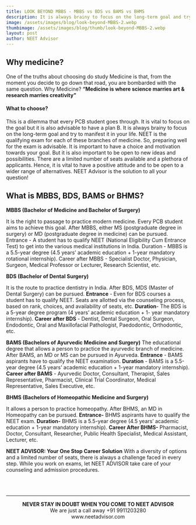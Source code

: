 ```yaml
---
title: LOOK BEYOND MBBS - MBBS vs BDS vs BAMS vs BHMS
description: It is always brainy to focus on the long-term goal and try to manifest it in your life. NEET is the qualifying exam conducted for each of these branches of medicine. So, preparing well for the exam is advisable.
image: /assets/images/blog/look-beyond-MBBS-2.webp
thumbimage: /assets/images/blog/thumb/look-beyond-MBBS-2.webp
layout: post
author: NEET Advisor
---
```


## Why medicine?

One of the truths about choosing do study Medicine is that, from the moment you decide to go down that road, you are bombarded with the same question. Why Medicine? 
**“Medicine is where science marries art & research marries creativity”**

#### What to choose?

This is a dilemma that every PCB student goes through. It is vital to focus on the goal but it is also advisable to have a plan B. 
It is always brainy to focus on the long-term goal and try to manifest it in your life. NEET is the qualifying exam for each of these branches of medicine. So, preparing well for the exam is advisable. 
It is important to have a choice and motivation towards your goal. But it is also important to be open to new ideas and possibilities. 
There are a limited number of seats available and a plethora of applicants. Hence, it is vital to have a positive attitude and to be open to a wider range of alternatives.
NEET Advisor is the solution to all your question!

## What is MBBS, BDS, BAMS or BHMS?

**MBBS (Bachelor of Medicine and Bachelor of Surgery)**

It is the right to passage to practice modern medicine. Every PCB student aims to achieve this goal. After MBBS, either MS (postgraduate degree in surgery) or MD (postgraduate degree in medicine) can be pursued.
Entrance - A student has to qualify NEET (National Eligibility Cum Entrance Test) to get into the various medical institutions in India.
Duration - MBBS is a 5.5-year degree (4.5 years’ academic education + 1-year mandatory rotational internship).
Career after MBBS - Specialist Doctor, Physician, Surgeon, Medical Professor or Lecturer, Research Scientist, etc.

**BDS (Bachelor of Dental Surgery)**

It is the route to practice dentistry in India. After BDS, MDS (Master of Dental Surgery) can be pursued.
**Entrance** - Even for BDS courses a student has to qualify NEET. Seats are allotted via the counseling process, based on rank, choices, and availability of seats, etc.
**Duration**- The BDS is a 5-year degree program (4 years’ academic education + 1- year mandatory internship).
**Career after BDS** - Dentist, Dental Surgeon, Oral Surgeon, Endodontic, Oral and Maxillofacial Pathologist, Paedodontic, Orthodontic, etc.

**BAMS (Bachelors of Ayurvedic Medicine and Surgery)**
The educational degree that allows a person to practice the ayurvedic branch of medicine. After BAMS, an MD or MS can be pursued in Ayurveda.
**Entrance** - BAMS aspirants have to qualify the NEET examination.
**Duration** - BAMS is a 5.5-year degree (4.5 years’ academic education + 1-year mandatory internship).
**Career after BAMS** - Ayurvedic Doctor, Consultant, Therapist, Sales Representative, Pharmacist, Clinical Trial Coordinator, Medical Representative, Sales Executive, etc.

**BHMS (Bachelors of Homeopathic Medicine and Surgery)**
       
It allows a person to practice homeopathy. After BHMS, an MD in Homeopathy can be pursued.
**Entrance-** BHMS aspirants have to qualify the NEET exam.
**Duration-** BHMS is a 5.5-year degree (4.5 years’ academic education + 1-year mandatory internship).
**Career After BHMS-** Pharmacist, Doctor, Consultant, Researcher, Public Health Specialist, Medical Assistant, Lecturer, etc.

**NEET ADVISOR: Your One Stop Career Solution**
With a diversity of options and a limited number of seats, there is always a challenge faced in every step. While you work on exams, let NEET ADVISOR take care of your counseling and admission procedures. 

<center>
<br><br>
<hr>
<b>NEVER STAY IN DOUBT WHEN YOU COME TO NEET ADVISOR</b><br>
We are just a call away +91 9911203280<br>
www.neetadvisor.com
</center>

